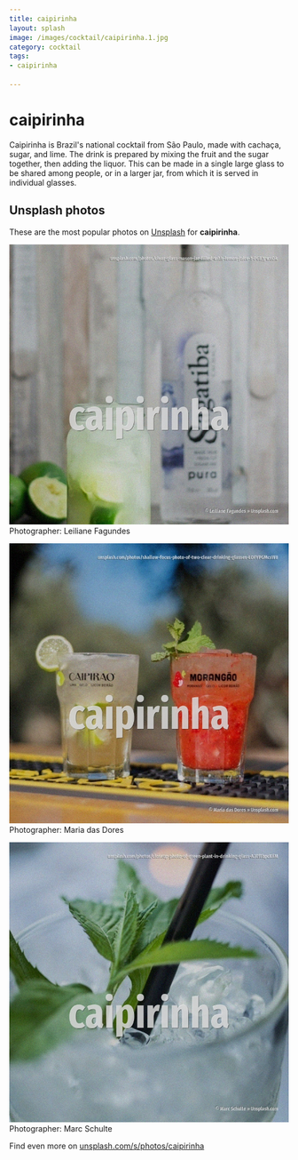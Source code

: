 ```yaml
---
title: caipirinha
layout: splash
image: /images/cocktail/caipirinha.1.jpg
category: cocktail
tags:
- caipirinha

---
```

# caipirinha

Caipirinha  is Brazil's national cocktail from São Paulo, made with cachaça, sugar, and lime. The drink is prepared by mixing the fruit and the sugar together, then adding the liquor. This can be made in a single large glass to be shared among people, or in a larger jar, from which  it is served in individual glasses.   

 
## Unsplash photos
These are the most popular photos on [Unsplash](https://unsplash.com) for **caipirinha**.
 
![caipirinha](/images/cocktail/caipirinha.1.jpg)
Photographer:  Leiliane Fagundes
 
![caipirinha](/images/cocktail/caipirinha.2.jpg)
Photographer:  Maria das Dores
 
![caipirinha](/images/cocktail/caipirinha.3.jpg)
Photographer:  Marc Schulte
 
Find even more on [unsplash.com/s/photos/caipirinha](https://unsplash.com/s/photos/caipirinha)
 
